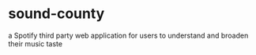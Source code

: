 # sound-county
a Spotify third party web application for users to understand and broaden their music taste

